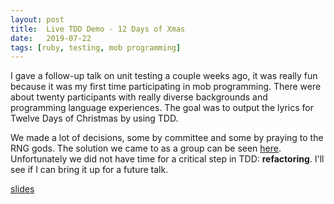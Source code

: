```yaml
---
layout: post
title:  Live TDD Demo - 12 Days of Xmas
date:   2019-07-22
tags: [ruby, testing, mob programming]
---
```

I gave a follow-up talk on unit testing a couple weeks ago, it was really
fun because it was my first time participating in mob programming. There
were about twenty participants with really diverse backgrounds and
programming language experiences. The goal was to output the lyrics for
Twelve Days of Christmas by using TDD.

We made a lot of decisions, some by committee and some by praying to the
RNG gods. The solution we came to as a group can be seen
[here](https://github.com/FTLam11/fronk-tolks/blob/feat/ftl-live-testing-demo/spec/06_twelve_days_spec.rb).
Unfortunately we did not have time for a critical step in TDD:
**refactoring**. I'll see if I can bring it up for a future talk.

[slides](https://docs.google.com/presentation/d/14FViO9a2yAyRgmWj2MBGvOI1IOKRkuB4Wa6zXdihc_w/edit?usp=sharing)
